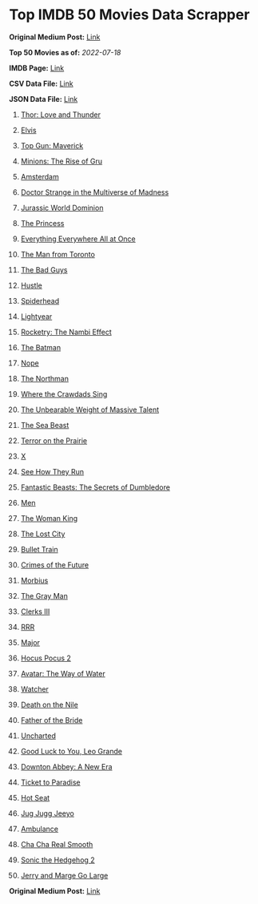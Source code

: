 # Top IMDB 50 Movies Data Scrapper

**Original Medium Post:** [Link](https://medium.com/@nishantsahoo/which-movie-should-i-watch-5c83a3c0f5b1) 

**Top 50 Movies as of:** _2022-07-18_

**IMDB Page:** [Link](http://www.imdb.com/search/title?release_date=2022,2022&title_type=feature)

**CSV Data File:** [Link](/Data/data.csv)

**JSON Data File:** [Link](/Data/data.json)

1. [Thor: Love and Thunder](https://www.imdb.com/title/tt10648342/?ref_=adv_li_tt)

2. [Elvis](https://www.imdb.com/title/tt3704428/?ref_=adv_li_tt)

3. [Top Gun: Maverick](https://www.imdb.com/title/tt1745960/?ref_=adv_li_tt)

4. [Minions: The Rise of Gru](https://www.imdb.com/title/tt5113044/?ref_=adv_li_tt)

5. [Amsterdam](https://www.imdb.com/title/tt10304142/?ref_=adv_li_tt)

6. [Doctor Strange in the Multiverse of Madness](https://www.imdb.com/title/tt9419884/?ref_=adv_li_tt)

7. [Jurassic World Dominion](https://www.imdb.com/title/tt8041270/?ref_=adv_li_tt)

8. [The Princess](https://www.imdb.com/title/tt13406136/?ref_=adv_li_tt)

9. [Everything Everywhere All at Once](https://www.imdb.com/title/tt6710474/?ref_=adv_li_tt)

10. [The Man from Toronto](https://www.imdb.com/title/tt11671006/?ref_=adv_li_tt)

11. [The Bad Guys](https://www.imdb.com/title/tt8115900/?ref_=adv_li_tt)

12. [Hustle](https://www.imdb.com/title/tt8009428/?ref_=adv_li_tt)

13. [Spiderhead](https://www.imdb.com/title/tt9783600/?ref_=adv_li_tt)

14. [Lightyear](https://www.imdb.com/title/tt10298810/?ref_=adv_li_tt)

15. [Rocketry: The Nambi Effect](https://www.imdb.com/title/tt9263550/?ref_=adv_li_tt)

16. [The Batman](https://www.imdb.com/title/tt1877830/?ref_=adv_li_tt)

17. [Nope](https://www.imdb.com/title/tt10954984/?ref_=adv_li_tt)

18. [The Northman](https://www.imdb.com/title/tt11138512/?ref_=adv_li_tt)

19. [Where the Crawdads Sing](https://www.imdb.com/title/tt9411972/?ref_=adv_li_tt)

20. [The Unbearable Weight of Massive Talent](https://www.imdb.com/title/tt11291274/?ref_=adv_li_tt)

21. [The Sea Beast](https://www.imdb.com/title/tt9288046/?ref_=adv_li_tt)

22. [Terror on the Prairie](https://www.imdb.com/title/tt14043966/?ref_=adv_li_tt)

23. [X](https://www.imdb.com/title/tt13560574/?ref_=adv_li_tt)

24. [See How They Run](https://www.imdb.com/title/tt13640696/?ref_=adv_li_tt)

25. [Fantastic Beasts: The Secrets of Dumbledore](https://www.imdb.com/title/tt4123432/?ref_=adv_li_tt)

26. [Men](https://www.imdb.com/title/tt13841850/?ref_=adv_li_tt)

27. [The Woman King](https://www.imdb.com/title/tt8093700/?ref_=adv_li_tt)

28. [The Lost City](https://www.imdb.com/title/tt13320622/?ref_=adv_li_tt)

29. [Bullet Train](https://www.imdb.com/title/tt12593682/?ref_=adv_li_tt)

30. [Crimes of the Future](https://www.imdb.com/title/tt14549466/?ref_=adv_li_tt)

31. [Morbius](https://www.imdb.com/title/tt5108870/?ref_=adv_li_tt)

32. [The Gray Man](https://www.imdb.com/title/tt1649418/?ref_=adv_li_tt)

33. [Clerks III](https://www.imdb.com/title/tt11128440/?ref_=adv_li_tt)

34. [RRR](https://www.imdb.com/title/tt8178634/?ref_=adv_li_tt)

35. [Major](https://www.imdb.com/title/tt9851854/?ref_=adv_li_tt)

36. [Hocus Pocus 2](https://www.imdb.com/title/tt11909878/?ref_=adv_li_tt)

37. [Avatar: The Way of Water](https://www.imdb.com/title/tt1630029/?ref_=adv_li_tt)

38. [Watcher](https://www.imdb.com/title/tt12004038/?ref_=adv_li_tt)

39. [Death on the Nile](https://www.imdb.com/title/tt7657566/?ref_=adv_li_tt)

40. [Father of the Bride](https://www.imdb.com/title/tt13249596/?ref_=adv_li_tt)

41. [Uncharted](https://www.imdb.com/title/tt1464335/?ref_=adv_li_tt)

42. [Good Luck to You, Leo Grande](https://www.imdb.com/title/tt13352968/?ref_=adv_li_tt)

43. [Downton Abbey: A New Era](https://www.imdb.com/title/tt11703710/?ref_=adv_li_tt)

44. [Ticket to Paradise](https://www.imdb.com/title/tt14109724/?ref_=adv_li_tt)

45. [Hot Seat](https://www.imdb.com/title/tt15690300/?ref_=adv_li_tt)

46. [Jug Jugg Jeeyo](https://www.imdb.com/title/tt13449624/?ref_=adv_li_tt)

47. [Ambulance](https://www.imdb.com/title/tt4998632/?ref_=adv_li_tt)

48. [Cha Cha Real Smooth](https://www.imdb.com/title/tt14376344/?ref_=adv_li_tt)

49. [Sonic the Hedgehog 2](https://www.imdb.com/title/tt12412888/?ref_=adv_li_tt)

50. [Jerry and Marge Go Large](https://www.imdb.com/title/tt8323668/?ref_=adv_li_tt)

**Original Medium Post:** [Link](https://medium.com/@nishantsahoo/which-movie-should-i-watch-5c83a3c0f5b1) 
